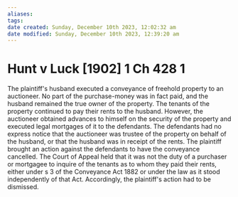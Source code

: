 ```yaml
---
aliases: 
tags: 
date created: Sunday, December 10th 2023, 12:02:32 am
date modified: Sunday, December 10th 2023, 12:39:20 am
---
```


# Hunt v Luck [1902] 1 Ch 428 1

The plaintiff's husband executed a conveyance of freehold property to an auctioneer. No part of the purchase-money was in fact paid, and the husband remained the true owner of the property. The tenants of the property continued to pay their rents to the husband. However, the auctioneer obtained advances to himself on the security of the property and executed legal mortgages of it to the defendants. The defendants had no express notice that the auctioneer was trustee of the property on behalf of the husband, or that the husband was in receipt of the rents. The plaintiff brought an action against the defendants to have the conveyance cancelled. The Court of Appeal held that it was not the duty of a purchaser or mortgagee to inquire of the tenants as to whom they paid their rents, either under s 3 of the Conveyance Act 1882 or under the law as it stood independently of that Act. Accordingly, the plaintiff's action had to be dismissed.
